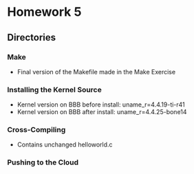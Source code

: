 # Homework 5

## Directories
### Make
* Final version of the Makefile made in the Make Exercise

### Installing the Kernel Source
* Kernel version on BBB before install: uname_r=4.4.19-ti-r41
* Kernel version on BBB after install: uname_r=4.4.25-bone14

### Cross-Compiling
* Contains unchanged helloworld.c

### Pushing to the Cloud
